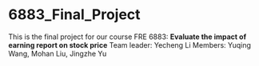 # 6883_Final_Project

This is the final project for our course FRE 6883: **Evaluate the impact of earning report on stock price**
Team leader: Yecheng Li
Members: Yuqing Wang, Mohan Liu, Jingzhe Yu
